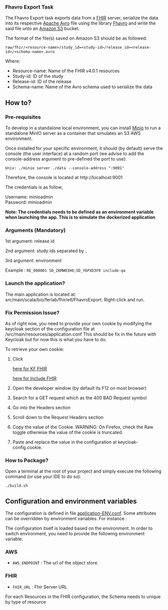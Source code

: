 ### Fhavro Export Task

The Fhavro Export task exports data from a [FHIR](https://hapifhir.io/) server, serialize the data into its respective [Apache Avro](https://avro.apache.org/) file using the library [Fhavro](https://github.com/Ferlab-Ste-Justine/fhavro) and write the said file unto an [Amazon S3](https://aws.amazon.com/s3/) bucket.

The format of the file(s) saved on Amazon S3 should be as followed:

```
raw/fhir/<resource-name>/study_id=<study-id>/release_id=<release-id>/<schema-name>.avro
```

Where:

- Resource-name: Name of the FHIR v4.0.1 resources
- Study-id: ID of the study
- Release-id: ID of the release  
- Schema-name: Name of the Avro schema used to serialize the data

## How to?

### Pre-requisites

To develop in a standalone local environment, you can install [Minio](https://docs.min.io/docs/minio-quickstart-guide.html) to run a standalone MinIO server as a container that simulates an S3 AWS environment.

Once installed for your specific environment, it should (by default) serve the console (the user interface) at a random port (we advise to add the console-address argument to pre-defined the port to use):
```
Unix: ./minio server ./data --console-address ":9001"
```
Therefore, the console is located at http://localhost:9001

The credentials is as follow;

Username: minioadmin<br>
Password: minioadmin

<b>Note: The credentials needs to be defined as an environment variable when launching the app.
This is to simulate the dockerized application</b>

### Arguments (Mandatory)

1st argument: release id

2nd argument: study ids separated by `,`

3rd argument: environment

Example : `RE_000001 SD_Z6MWD3H0;SD_Y6PXD3F0 include-qa`

### Launch the application?

The main application is located at: src/main/scala/bio/ferlab/fhir/etl/FhavroExport. Right-click and run.

### Fix Permission Issue?

As of right now, you need to provide your own cookie by modifying the keycloak section of the configuration file at /src/main/resources/application.conf
This should be fix in the future with Keycloak but for now this is what you have to do.

To retrieve your own cookie:

1. Click 
   
   [here for KF FHIR](https://kf-api-fhir-service.kidsfirstdrc.org/$export?_type=Patient) 
   
   [here for Include FHIR](https://include-api-fhir-service-dev.includedcc.org/$export?_type=Patient)
2. Open the developer window (by default its F12 on most browser)
3. Search for a GET request which as the 400 BAD Request symbol
4. Go into the Headers section
5. Scroll down to the Request Headers section
6. Copy the value of the Cookie. WARNING: On Firefox, check the Raw toggle otherwise the value of the cookie is truncated.
7. Paste and replace the value in the configuration at keycloak-config.cookie.

### How to Package?

Open a terminal at the root of your project and simply execute the following command (or use your IDE to do so):
```
./build.sh
```

## Configuration and environment variables

The configuration is defined in file [application-ENV.conf](src/main/resources/application-cqdg-dev.conf).
Some attributes can be overridden by environment variables. For instance :

The configuration itself is loaded based on the environment. In order to switch environment, you need to provide the following environment variable:

### AWS
- `AWS_ENDPOINT` : The url of the object store.

### FHIR
- `FHIR_URL` : Fhir Server URL

For each Resources in the FHIR configuration, the Schema needs to unique by type of resource

